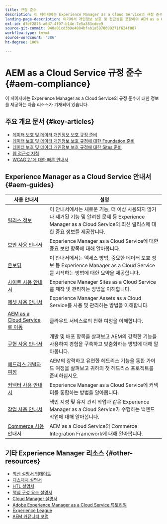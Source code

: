 ```yaml
---
title: 규정 준수
description: 이 페이지에는 Experience Manager as a Cloud Service의 규정 준수에 대한 정보를 제공하는 자습 리소스가 기재되어 있습니다.
landing-page-description: 여기에서 개인정보 보호 및 접근성을 포함하여 AEM as a Cloud Service의 규정 준수에 대한 개요를 살펴보십시오.
exl-id: d7ef2875-a6d7-4f97-b14e-7e5a383cdee9
source-git-commit: 940a01cd3b9e4804bfab1a5970699271f624f087
workflow-type: tm+mt
source-wordcount: '386'
ht-degree: 100%

---
```


# AEM as a Cloud Service 규정 준수 {#aem-compliance}

이 페이지에는 Experience Manager as a Cloud Service의 규정 준수에 대한 정보를 제공하는 자습 리소스가 기재되어 있습니다.

## 주요 개요 문서 {#key-articles}

* [데이터 보호 및 데이터 개인정보 보호 규정 준비](/help/compliance/data-privacy-and-protection-readiness/aem-readiness.md)
* [데이터 보호 및 데이터 개인정보 보호 규정에 대한 Foundation 준비](/help/compliance/data-privacy-and-protection-readiness/foundation-readiness.md)
* [데이터 보호 및 데이터 개인정보 보호 규정에 대한 Sites 준비](/help/compliance/data-privacy-and-protection-readiness/sites-readiness.md)
* [웹 접근성 지침](/help/compliance/accessibility/web-accessibility.md)
* [WCAG 2.1에 대한 빠른 안내서](/help/compliance/accessibility/quick-guide-wcag.md)

## Experience Manager as a Cloud Service 안내서 {#aem-guides}

| 사용 안내서 | 설명 |
|---|---|
| [릴리스 정보](/help/release-notes/home.md) | 이 안내서에서는 새로운 기능, 더 이상 사용되지 않거나 제거된 기능 및 알려진 문제 등 Experience Manager as a Cloud Service의 최신 릴리스에 대한 중요 정보를 제공합니다. |
| [보안 사용 안내서](/help/security/home.md) | Experience Manager as a Cloud Service에 대한 중요 보안 항목에 대해 알아봅니다. |
| [온보딩](/help/onboarding/home.md) | 이 안내서에서는 액세스 방법, 중요한 데이터 보호 정보 등 Experience Manager as a Cloud Service를 시작하는 방법에 대한 요약을 제공합니다. |
| [사이트 사용 안내서](/help/sites-cloud/home.md) | Experience Manager Sites as a Cloud Service를 제작 및 관리하는 방법을 이해합니다. |
| [에셋 사용 안내서](/help/assets/home.md) | Experience Manager Assets as a Cloud Service를 사용 및 관리하는 방법을 이해합니다. |
| [AEM as a Cloud Service로 이동](/help/journey-migration/getting-started.md) | 클라우드 서비스로의 전환 여정을 이해합니다. |
| [구현 사용 안내서](/help/implementing/home.md) | 개발 및 배포 항목을 살펴보고 AEM의 강력한 기능을 사용하여 경험을 구축하고 맞춤화하는 방법에 대해 알아봅니다. |
| [헤드리스 개발자 여정](/help/journey-headless/developer/overview.md) | AEM의 강력하고 유연한 헤드리스 기능을 통한 가이드 여정을 살펴보고 귀하의 첫 헤드리스 프로젝트를 준비하십시오. |
| [커넥터 사용 안내서](/help/connectors/home.md) | Experience Manager as a Cloud Service에 커넥터를 통합하는 방법을 알아봅니다. |
| [작업 사용 안내서](/help/operations/home.md) | 색인 지정 및 유지 관리 작업과 같은 Experience Manager as a Cloud Service가 수행하는 백엔드 작업에 대해 알아봅니다. |
| [Commerce 사용 안내서](/help/commerce-cloud/home.md) | AEM as a Cloud Service의 Commerce Integration Framework에 대해 알아봅니다. |

## 기타 Experience Manager 리소스 {#other-resources}

* [최신 설명서 업데이트](https://helpx.adobe.com/kr/experience-manager/documentation-updates.html#AEMasaCloudService)
* [디스패처 설명서](/help/implementing/dispatcher/overview.md)
* [HTL 설명서](https://experienceleague.adobe.com/docs/experience-manager-htl/using/overview.html?lang=ko-KR)
* [핵심 구성 요소 설명서](https://experienceleague.adobe.com/docs/experience-manager-core-components/using/introduction.html?lang=ko-KR)
* [Cloud Manager 설명서](/help/onboarding/learn-concepts/cloud-manager-introduction.md)
* [Adobe Experience Manager as a Cloud Service 튜토리얼](https://experienceleague.adobe.com/docs/experience-manager-learn/cloud-service/overview.html?lang=ko-KR)
* [Experience League](https://guided.adobe.com/?promoid=K42KVXHD&amp;mv=other#solutions/experience-manager)
* [AEM 커뮤니티 포럼](https://forums.adobe.com/community/experience-cloud/marketing-cloud/experience-manager)
